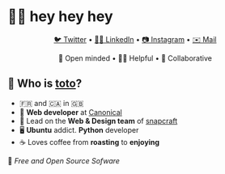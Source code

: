 # 🙋‍♂️ hey hey hey

<p align="center">
 <a href="https://twitter.com/totostache">🐦 Twitter</a> •
 <a href="https://www.linkedin.com/in/tbille">👨‍💼 LinkedIn</a> •
 <a href="https://instagram.com/totostache/">📷 Instagram</a> •
 <a href="mailto:toto@bille.dev">✉️ Mail</a>
</p>
<p align="center">
  📖 Open minded • 👨‍🏫 Helpful • 👥 Collaborative
</p>

## 🧔 Who is [toto](https://toto.space/)?
- 🇫🇷 and 🇨🇦 in 🇬🇧
- 🏢 **Web developer** at [Canonical](https://github.com/canonical)
- 🐧 Lead on the **Web & Design team** of [snapcraft](https://snapcraft.io/)
- 🖥️ **Ubuntu** addict. **Python** developer
- ☕ Loves coffee from **roasting** to **enjoying**

💓 _Free and Open Source Sofware_
